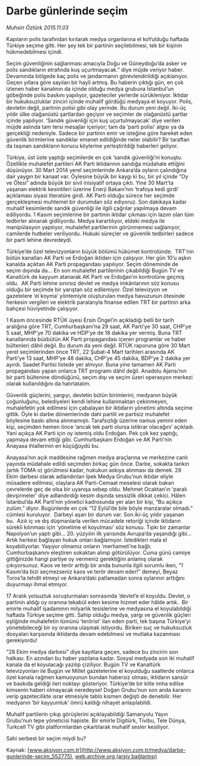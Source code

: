 # Darbe günlerinde seçim

*Muhsin Öztürk 2015.11.03*

<div class="pNewsDetailMainContent ctx_content" itemprop="articleBody">
 <p>
  Kapıların polis tarafından kırılarak medya organlarına el koYulduğu haftada Türkiye seçime gitti. Her şey tek bir partinin seçilebilmesi, tek bir kişinin hükmedebilmesi içindi.
 </p>
 <p>
  Seçim güvenliğinin sağlanması amacıyla Doğu ve Güneydoğu’da asker ve polis sandıkların etrafında kuş uçurtmayacak.” diye müjde veriyor haber. Devamında bölgede kaç polis ve jandarmanın görevlendirildiği açıklanıyor. Geçen yıllara göre sayıları bir hayli artmış. Bu haberin çıktığı gün, en çok izlenen haber kanalının da içinde olduğu medya grubuna İstanbul’un göbeğinde polis baskını yapılıyor, gazeteciler yerlerde sürükleniyor. İktidar bir hukuksuzluklar zinciri içinde muhalif gördüğü medyaya el koyuyor. Polis, devletin değil, partinin polisi gibi olay yerinde. Bu durum yeni değil. İki-üç yıldır ülke olağanüstü şartlardan geçiyor ve seçimler de olağanüstü şartlar içinde yapılıyor. ‘Sandık güvenliği için kuş uçurtulmayacak’ diye verilen müjde aslında tam tersi mesajlar içeriyor; tam da ‘parti polisi’ algısı ya da gerçekliği nedeniyle. Sadece bir partinin emir ve isteğine göre hareket eden güvenlik birimlerine sandıklar emanet edildiğinde neler olabilir? Bir taraftan da taşınan sandıkların korucu köylerine yerleştirildiği haberleri geliyor.
 </p>
 <p>
  Türkiye, üst üste yaptığı seçimlerde en çok ‘sandık güvenliği’ni konuştu. Özellikle muhalefet partileri AK Parti iktidarının sandığa müdahale ettiğini düşünüyor. 30 Mart 2014 yerel seçimlerinde Ankara’da oyların çalındığına dair yaygın bir kanaat var. Öylesine büyük bir kaygı ki bu, bir yıl içinde “Oy ve Ötesi” adında büyük bir sivil inisiyatif ortaya çıktı. Yine 30 Mart’ta yaşanan elektrik kesintileri üzerine Enerji Bakanı’nın ‘trafoya kedi girdi’ açıklaması siyasi literatüre girdi. AK Parti olduğu sürece her seçimde gerçekleşmesi muhtemel bir durumdan söz ediyoruz. Son dakikaya kadar muhalif kesimlerde sandık güvenliği ile ilgili çağrılar yapılmaya devam ediliyordu. 1 Kasım seçimlerine bir partinin iktidar çıkması için lazım olan tüm tedbirler alınarak gidiliyordu. Medya karartılıyor, eldeki medya ile manipülasyon yapılıyor, muhalefet partilerinin görünmemesi sağlanıyor, camilerde hutbeler veriliyordu. Hukuki süreçler ve güvenlik tedbirleri sadece bir parti lehine devredeydi.
 </p>
 <p>
  Türkiye’de özel televizyonların büyük bölümü hükümet kontrolünde.  TRT’nin bütün kanalları AK Parti ve Erdoğan iktidarı için çalışıyor. Her gün 10’u aşkın kanalda açıktan AK Parti propagandası yapılıyor. Seçim döneminde de seçim dışında da… En son muhalefet partilerinin çıkabildiği Bugün TV ve Kanaltürk de kayyum atanarak AK Parti ve Erdoğan’ın kontrolüne geçmiş oldu.  AK Parti lehine sınırsız devlet ve medya imkânlarının söz konusu olduğu bir seçimde bir yarıştan söz edilemiyor. Özel televizyon ve gazetelere ‘el koyma’ yöntemiyle oluşturulan medya havuzunun ötesinde herkesin vergileri ve elektrik paralarıyla finanse edilen TRT bir partinin arka bahçesi hüviyetinde çalışıyor.
 </p>
 <p>
  1 Kasım öncesinde RTÜK üyesi Ersin Öngel’in açıkladığı belli bir tarih aralığına göre TRT, Cumhurbaşkanı’na 29 saat, AK Parti’ye 30 saat, CHP’ye 5 saat, MHP’ye 70 dakika ve HDP’ye de 18 dakika yer vermiş. Buna TRT kanallarında büsbütün AK Parti propagandası içeren programlar ve haber bültenleri dâhil değil. Bu durum da yeni değil. RTÜK raporuna göre 30 Mart yerel seçimlerinden önce TRT, 22 Şubat-4 Mart tarihleri arasında AK Parti’ye 13 saat, MHP’ye 48 dakika, CHP’ye 45 dakika, BDP’ye 2 dakika yer ayırdı. Saadet Partisi listede yer almıyor. Buna yine tamamen AK Parti propagandası yapan onlarca TRT programı dâhil değil. Anadolu Ajansı’nın bir parti bültenine döndüğünü, seçim dışı ve seçim üzeri operasyon merkezi olarak kullanıldığını da hatırlatalım.
 </p>
 <p>
  Güvenlik güçlerini, yargıyı, devletin bütün birimlerini, medyanın büyük çoğunluğunu, belediyeleri kendi lehine kullanmaktan çekinmeyen, muhalefetin yok edilmesi için çabalayan bir iktidarın yönetimi altında seçime gittik. Öyle ki darbe dönemlerinde dahi partili ve partisiz muhalefet böylesine baskı altına alınmamıştı. Tarafsızlığı üzerine namus yemini eden kişi, seçimden hemen önce ‘ancak tek parti olursa istikrar olacağını’ açıkladı. Yani açıkça AK Parti için oy istemiş oldu Erdoğan. Pek çok kez yaptığı, yapmaya devam ettiği gibi. Cumhurbaşkanı Erdoğan ve AK Parti’nin Anayasa ihlallerinin en küçüğüydü bu.
 </p>
 <p>
  Anayasa’nın açık maddesine rağmen medya araçlarına ve merkezine canlı yayında müdahale edildi seçimden birkaç gün önce. Darbe, sokakta tankın (artık TOMA o) görülmesi kadar, hukukun askıya alınması da demek. 28 Ekim darbesi olarak adlandırılan İpek Medya Grubu’nun iktidar eliyle müsadere edilmesi, olaylara AK Parti-Cemaat meselesi olarak bakan çevrelerde geç de olsa bir uyanışa sebep oldu. Mehmet Ocaktan’ın ‘paralı devşirmeler’ diye adlandırdığı kesim dışında sessizlik dikkat çekici. Hâlen İstanbul’da AK Parti’nin yönetici kadrosunda yer alan bir kişi, “Bu açıkça zulüm.” diyor. Bugünlerde en çok “12 Eylül’de bile böyle manzaralar olmadı.” cümlesi kuruluyor.  Darbeyi aşan bir durum var. Son iki-üç yıldır yaşanan bu.  Azılı iç ve dış düşmanlarla verilen mücadele retoriği içinde iktidarın sürekli kılınması için ‘yönetime el koyulması’ söz konusu. Tıpkı bir zamanlar Napolyon’un yaptı gibi… 20. yüzyılın ilk yarısında Avrupa’da yaşandığı gibi... Artık herkesi bağlayan hukuk onları bağlamıyor. İstedikleri mala el koyabiliyorlar. Yaşıyor olmamız onların ‘merhameti’ne bağlı. Cumhurbaşkanını eleştiren sokaktan alınıp götürülüyor. Cuma günü camiye gittiğinizde hangi partiye oy vermeniz gerektiğini anlamış olarak çıkıyorsunuz. Kaos ve terör arttığı bir anda bununla ilgili sorumlu iken, “1 Kasım’da bizi seçmezseniz kaos ve terör devam eder!” demeyi, Beyaz Toros’la tehdit etmeyi ve Ankara’daki patlamadan sonra oylarının arttığını duyurmayı ihmal etmiyor.
 </p>
 <p>
  17 Aralık yolsuzluk soruşturmaları sonrasında ‘devlet’e el koyuldu. Devlet, o partinin aldığı oy oranına tekabül eden kesime hizmet eder hâlde artık.  Bir emirle muhalif işadamının milyarlık tesislerine ve medyasına el koyulabildiği haftada Türkiye seçime gitti. Sahip olduğu medya, yargı ve güvenlik güçleri eşliğinde muhalefetin tümünü ‘terörist’ ilan eden parti, tek başına Türkiye’yi yönetebileceği bir oy oranına ulaşmak istiyordu. Biriken suç ve hukuksuzluk dosyaları karşısında iktidarda devam edebilmesi ve mutlaka kazanması gerekiyordu!
 </p>
 <p>
  “28 Ekim medya darbesi” diye kayıtlara geçen, sadece bu zincirin son halkası. En azından bu haber yazılana kadar. Sosyal medyada son iki muhalif kanala da el koyulacağı yazılıp çiziliyor. Bugün TV ve Kanaltürk televizyonları ile Bugün ve Millet gazetelerine el koyulduğu saatlerde onlarca özel kanala rağmen kamuoyunun bundan habersiz olması, iktidarın sansür ve baskıda geldiği ileri noktayı gösteriyor. Türkiye’de bir kitle imha edilse kimsenin haberi olmayacak neredeyse! Doğan Grubu’nun son anda kararını verip gazetecilikte ısrar etmesiyle tablo kısmen değişti de denebilir. Her medyanın ‘bir kayyumluk’ ömrü kaldığı nihayet anlaşılabildi.
 </p>
 <p>
  Muhalif partilerin çıkıp görüşlerini açıklayabildiği Samanyolu Yayın Grubu’nun tepe yöneticisi hapiste. Bir emirle Digitürk, Tivibu, Tele Dünya, Turkcell TV gibi platformlardan çıkartılarak muhalif sesler kesiliyor.
 </p>
 <p>
  Sahi serbest bir seçim miydi bu?
 </p>
</div>


Kaynak: [www.aksiyon.com.tr](http://www.aksiyon.com.tr/medya/darbe-gunlerinde-secim_552775), [web.archive.org (arşiv bağlantısı)](http://web.archive.org/web/20151122011609/http://www.aksiyon.com.tr/medya/darbe-gunlerinde-secim_552775)
